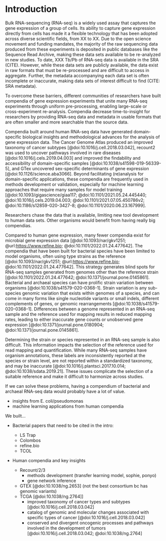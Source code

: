 # Introduction

Bulk RNA-sequencing (RNA-seq) is a widely used assay that captures the gene expression of a group of cells.
Its ability to capture gene expression directly from cells has made it a flexible technology that has been adopted across diverse scientific fields, from XX to XX.
Due to the open science movement and funding mandates, the majority of the raw sequencing data produced from these experiments is deposited in public databases like the Sequence Read Archive, making these data sets available to be re-analyzed in new studies.
To date, XXX Tb/Pb of RNA-seq data is available in the SRA (CITE).
However, while these data sets are publicly available, the data exist in raw formats that must be re-processed and are difficult to access in aggregate. 
Further, the metadata accompanying each data set is often incomplete or inaccurate, making data sets of interest difficult to find (CITE: SRA metadata).

To overcome these barriers, different communities of researchers have built compendia of gene expression experiments that unite many RNA-seq experiments through uniform pre-processing, enabling large-scale or cross-experiment re-analysis.
Compendia decrease time-to-insight for researchers by providing RNA-seq data and metadata in usable formats that are often smaller and more searchable than the source data.

Compendia built around human RNA-seq data have generated domain-specific biological insights and methodological advances for the analysis of gene expression data.
The Cancer Genome Atlas produced an improved taxonomy of cancer subtypes [@doi:10.1016/j.cell.2018.03.042], recount2 was used to uncover pathways involved in rare diseases [@doi:10.1016/j.cels.2019.04.003] and improved the findability and accessibility of domain-specific samples [@doi:10.1038/s41598-019-56339-5], and GTex uncovered sex-specific determinants of gene expression [@doi:10.1126/science.aba3066].
Beyond facilitating (re)analysis for domain-specific applications, these compendia are frequently used in methods development or validation, especially for machine learning approaches that require many samples for model training [@doi:10.1093/gigascience/giaa117; @doi:10.1101/2021.05.24.445440; @doi:10.1016/j.cels.2019.04.003; @doi:10.1101/2021.07.05.450786v2; @doi:10.1186/s12859-020-3427-8; @doi:10.1101/2020.06.23.167999].
<!--These compendia have therefore passively influenced research outcomes by providing available data -->
Researchers chase the data that is available, limiting new tool development to human data sets. 
Other organisms would benefit from having really big compendias.

Compared to human gene expression, many fewer compendia exist for microbial gene expression data [@doi:10.1093/nar/gkv1251; @url:https://www.refine.bio; @doi:10.1101/2022.01.24.477642].
The compendia that have been built for bacterial species have been limited to model organisms, often using type strains as the reference [@doi:10.1093/nar/gkv1251; @url:https://www.refine.bio; @doi:10.1101/2022.01.24.477642].
This strategy generates blind spots for RNA-seq samples generated from genomes other than the reference strain [@doi:10.1101/2022.01.24.477642; @doi:10.1371/journal.pone.0145861].
Bacterial and archaeal species can have prolific strain variation between organisms [@doi:10.1038/s41579-020-0368-1].
Strain variation is any sub-species genomic variation that exists within genomes of a species, and can come in many forms like single nucleotide variants or small indels, different complements of genes, or genomic rearrangements [@doi:10.1038/s41579-020-0368-1].
Differences between a genome represented in an RNA-seq sample and the reference used for mapping results in reduced mapping rates, leading to either inaccurate gene counts or unobserved gene expression [@doi:10.1371/journal.pone.0180904; @doi:10.1371/journal.pone.0145861].

Determining the strain or species represented in an RNA-seq sample is also difficult.
This information impacts the selection of the reference used for read mapping and quantification.
While many RNA-seq samples have organism annotations, these labels are inconsistently reported at the species or strain level, are not reported within a standardized taxonomy, and may be inaccurate [@doi:10.1016/j.plantsci.2017.10.014; @doi:10.1038/sdata.2019.21].
These issues complicate the selection of a suitable reference and make it difficult to harmonize across studies.

If we can solve these problems, having a compendium of bacterial and archaeal RNA-seq data would probably have a lot of value.

+ insights from E. coli/pseudomonas
+ machine learning applications from human compendia

We built...


<!--
### unused text

The majority of compendia assembled to date are from model organisms (CITE).
Both human [@doi:10.1038/ng.2653; @doi:10.1038/ng.2764; @doi:10.1038/nbt.3838; @doi:10.1186/s13059-021-02533-6, @url:https://www.refine.bio] and bacterial [@doi:10.1093/nar/gkv1251; @url:https://www.refine.bio; @doi:10.1101/2022.01.24.477642] RNA-seq compendia use a single or a few reference genomes to infer gene counts and other compendia products.
While this works well for the human genome, this strategy generates blind spots for bacterial and archaeal transcriptomes generated from genomes other the reference strain [@doi:10.1101/2022.01.24.477642; @doi:10.1371/journal.pone.0145861].

Processing gene expression data into a compendia enables the application of machine learning methods to RNA-seq data.
Many of these methods have traditionally been inaccessible in this domain given the small sample sizes used in RNA-seq experiments.
This has been the case for human data, where compendia like recount2 [@doi:10.1038/nbt.3838] and recount3 [@doi:10.1186/s13059-021-02533-6] have been used to XXX (CITE: multiplier, sophie, ponyo, multiplier).
*Pseudomonas aeruginosa*...
Producing such a compendia for microbes would allow researchers to test and deploy their methods for microorganisms.

Some of the largest and most widely used gene expression compendia are from human RNA-seq data [@doi:10.1038/ng.2653; @doi:10.1038/ng.2764; @doi:10.1038/nbt.3838; @doi:10.1186/s13059-021-02533-6].
While these compendia have been used to derive domain-specific biological insights [@doi:10.1016/j.cell.2018.03.042] (CITE MORE) and methodological advances in gene expression analysis (CITE: multiplier, ponyo, sophie, and phenoplier), the underlying methodology used to construct these compendia does not extend well to bacterial and archaeal organisms.
-->

    




+ Bacterial papers that need to be cited in the intro:
    + LS Trap
    + Colombos
    + refine.bio
    + TCOL
    
+ Human compendia and key insights
    + Recount/2/3
        + methods development (transfer learning model, sophie, ponyo)
        + gene network inference
    + GTEX [@doi:10.1038/ng.2653] (not the best consortium bc has genomic variants)
    + TCGA [@doi:10.1038/ng.2764]]
        + improved taxonomy of cancer types and subtypes [@doi:10.1016/j.cell.2018.03.042]
        + catalog of genomic and molecular changes associated with specific types of cancer [@doi:10.1016/j.cell.2018.03.042]
        + conserved and divergent oncogenic processes and pathways involved in the development of tumors [@doi:10.1016/j.cell.2018.03.042; @doi:10.1038/ng.2764]